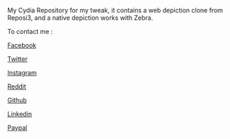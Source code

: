  My Cydia Repository for my tweak, it contains a web depiction clone from Reposi3, and a native depiction works with Zebra.

To contact me :

[Facebook](https://www.facebook.com/mhmdsabdlh)

[Twitter](https://twitter.com/MhmdSAbdlh)

[Instagram](https://www.instagram.com/mhmdsabdlh)

[Reddit](https://www.reddit.com/user/hamadakakos)

[Github](https://github.com/MhmdSAbdlh)

[Linkedin](https://www.linkedin.com/in/mhmdsabdlh)

[Paypal](https://paypal.me/mhmdsabdlh)
